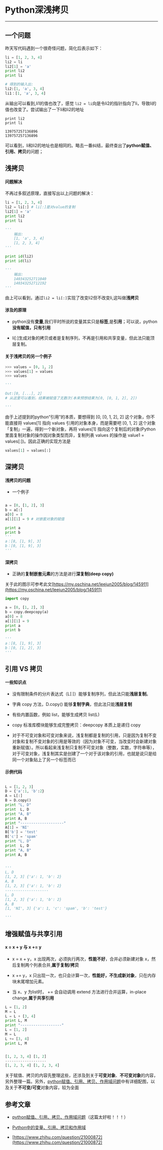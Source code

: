 # Python深浅拷贝

------

## 一个问题

昨天写代码遇到一个很奇怪问题，简化后表示如下：

```python
li = [1, 2, 3, 4]
li2 = li
li2[1] = 'a'
print li2
print li

# 得到的输入出:
li2:[1, 'a', 3, 4]
li1：[1, 'a', 3, 4]
```

从输出可以看到,li1的值也改了，感觉 `li2 = li`向是令li2的指针指向了li，导致li的值也改变了。尝试输出了一下li和li2的地址

```
print li2
print li

139757257136896
139757257136896
```

可以看到，li和li2的地址也是相同的。略去一番纠结，最终查出了**python赋值、引用、拷贝**的问题；

## 浅拷贝

#### 问题解决

不再过多叙述原理，直接写出以上问题的解决：

```python
li = [1, 2, 3, 4]
li2 = li[:] # li[:]是对value的复制
li2[1] = 'a'
print li2
print li

'''
    输出:
    [1, 'a', 3, 4]
    [1, 2, 3, 4]
'''

print id(li2)
print id(li)

'''
    输出:
    140343252711040
    140343252712192
'''

```

由上可以看到，通过`li2 = li[:]`实现了改变li2但不改变li,这叫做**浅拷贝**

#### 涉及的原理

* python没有**变量**,我们平时所说的变量其实只是**标签**,是**引用**；可以说，python**没有赋值，只有引用**

* li[:]生成对象的拷贝或者是复制序列，不再是引用和共享变量，但此法只能顶层复制。

#### 关于浅拷贝的另一个例子

```python
>>> values = [0, 1, 2]
>>> values[1] = values
>>> values

'''

Out:[0, [...], 2]
# 从这里可以看到，结果被赋值了无数次(本来预想结果为[0, [0, 1, 2], 2])

'''
```

由于上述提到的python“引用”的本质，要想得到 [0, [0, 1, 2], 2] 这个对象，你不能直接将 values[1] 指向 values 引用的对象本身，而是需要吧 [0, 1, 2] 这个对象「复制」一遍，得到一个新对象，再将 values[1] 指向这个复制后的对象(Python 里面复制对象的操作因对象类型而异，复制列表 values 的操作是 value1 = values[:])。因此正确的实现方法是

```python
values[1] = values[:]
```



## 深拷贝

#### 浅拷贝的问题

* 一个例子

```python

a = [0, [1, 2], 3]
b = a[:]
a[0] = 8
a[1][1] = 9 # 对嵌套对象的赋值

print a
print b
'''
a：[8, [1, 9], 3]
b：[0, [1, 9], 3]
'''

```

#### 深拷贝

* 正确的**复制嵌套元素**的方法是进行**深复制(deep copy)**

关于此的图示可参考此文[https://my.oschina.net/leejun2005/blog/145911](https://my.oschina.net/leejun2005/blog/145911)

```python
import copy

a = [0, [1, 2], 3]
b = copy.deepcopy(a)
a[0] = 8
a[1][1] = 9
print a
print b

'''
a：[8, [1, 9], 3]
b：[0, [1, 2], 3]
'''

```

## 引用 VS 拷贝

#### 一些知识点

* 没有限制条件的分片表达式（L[:]）能够复制序列，但此法只能**浅层复制**。

* 字典 copy 方法，D.copy() 能够**复制字典**，但此法只能**浅层复制**

* 有些内置函数，例如 list，能够生成拷贝 list(L)

* copy 标准库模块能够生成完整拷贝：deepcopy 本质上是递归 copy

* 对于不可变对象和可变对象来说，浅复制都是复制的引用，只是因为复制不变对象和复制不变对象的引用是等效的（因为对象不可变，当改变时会新建对象重新赋值）。所以看起来浅复制只复制不可变对象（整数，实数，字符串等），对于可变对象，浅复制其实是创建了一个对于该对象的引用，也就是说只是给同一个对象贴上了另一个标签而已

#### 示例代码

```python

L = [1, 2, 3]
D = {'a':1, 'b':2}
A = L[:]
B = D.copy()
print "L, D"
print  L, D
print "A, B"
print A, B
print "--------------------"
A[1] = 'NI'
B['b'] = 'test'
B['c'] = 'spam'
print "L, D"
print  L, D
print "A, B"
print A, B


'''
L, D
[1, 2, 3] {'a': 1, 'b': 2}
A, B
[1, 2, 3] {'a': 1, 'b': 2}
--------------------
L, D
[1, 2, 3] {'a': 1, 'b': 2}
A, B
[1, 'NI', 3] {'a': 1, 'c': 'spam', 'b': 'test'}

'''

```

## 增强赋值与共享引用

#### x = x + y 与 x += y

* x = x + y，x 出现两次，必须执行两次，**性能不好**，合并必须新建对象 x，然后复制两个列表合并,**属于复制/拷贝**

* x += y，x 只出现一次，也只会计算一次，**性能好，不生成新对象**，只在内存块末尾增加元素。

* 当 x、y 为list时， += 会自动调用 extend 方法进行合并运算，in-place change,**属于共享引用**

```python
L = [1, 2]
M = L
L = L + [3, 4]
print L, M
print "-------------------"
L = [1, 2]
M = L
L += [3, 4]
print L, M


[1, 2, 3, 4] [1, 2]
-------------------
[1, 2, 3, 4] [1, 2, 3, 4]

```


关于赋值、拷贝的内容先整理这些，还涉及到关于**可变对象**、**不可变对象**的内容，另外整理一篇。另外，[python赋值、引用、拷贝、作用域问题](https://my.oschina.net/leejun2005/blog/145911)中有详细配图，以及关于**不可变/可变**对象内容，较为全面


## 参考文章

* [python赋值、引用、拷贝、作用域问题](https://my.oschina.net/leejun2005/blog/145911)（这篇太好啦！！！）

* [Python中的变量、引用、拷贝和作用域](http://xianglong.me/article/python-variable-quote-copy-and-scope/)

* [https://www.zhihu.com/question/21000872](https://www.zhihu.com/question/21000872)
